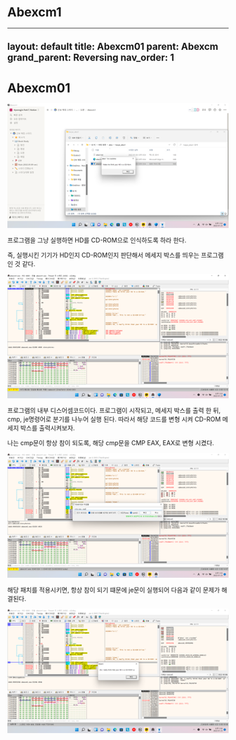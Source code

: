 # Abexcm1
---
layout: default
title: Abexcm01
parent: Abexcm
grand_parent: Reversing
nav_order: 1
---

# Abexcm01

![image](/assets/images/Abexcm01/Abexcm.png)

프로그램을 그냥 실행하면 HD를 CD-ROM으로 인식하도록 하라 한다. 

즉, 실행시킨 기기가 HD인지 CD-ROM인지 판단해서 메세지 박스를 띄우는 프로그램 인 것 같다.

![image](/assets/images/Abexcm01/Abexcm1.png)

프로그램의 내부 디스어셈코드이다. 프로그램이 시작되고, 메세지 박스를 출력 한 뒤, cmp, je명령어로 분기를 나누어 실행 된다. 따라서 해당 코드를 변형 시켜 CD-ROM 메세지 박스를 출력시켜보자.

나는 cmp문이 항상 참이 되도록, 해당 cmp문을 CMP EAX, EAX로 변형 시켰다.

![image](/assets/images/Abexcm01/Abexcm2.png)

해당 패치를 적용시키면, 항상 참이 되기 떄문에 je문이 실행되어 다음과 같이 문제가 해결된다.

![image](/assets/images/Abexcm01/Abexcm3.png)